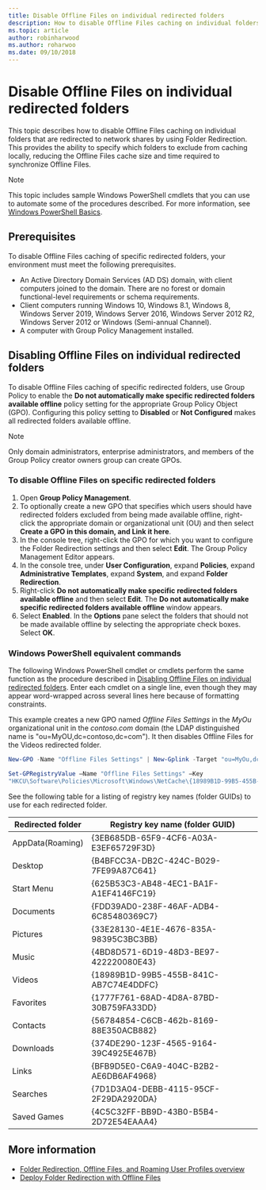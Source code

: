 ```yaml
---
title: Disable Offline Files on individual redirected folders
description: How to disable Offline Files caching on individual folders that are redirected to network shares by using Folder Redirection.
ms.topic: article
author: robinharwood
ms.author: roharwoo
ms.date: 09/10/2018
---
```

# Disable Offline Files on individual redirected folders

This topic describes how to disable Offline Files caching on individual folders that are redirected to network shares by using Folder Redirection. This provides the ability to specify which folders to exclude from caching locally, reducing the Offline Files cache size and time required to synchronize Offline Files.

>[!NOTE]
>This topic includes sample Windows PowerShell cmdlets that you can use to automate some of the procedures described. For more information, see [Windows PowerShell Basics](/powershell/scripting/learn/ps101/01-getting-started).

## Prerequisites

To disable Offline Files caching of specific redirected folders, your environment must meet the following prerequisites.

- An Active Directory Domain Services (AD DS) domain, with client computers joined to the domain. There are no forest or domain functional-level requirements or schema requirements.
- Client computers running Windows 10, Windows 8.1, Windows 8, Windows Server 2019, Windows Server 2016, Windows Server 2012 R2, Windows Server 2012 or Windows (Semi-annual Channel).
- A computer with Group Policy Management installed.

## Disabling Offline Files on individual redirected folders

To disable Offline Files caching of specific redirected folders, use Group Policy to enable the **Do not automatically make specific redirected folders available offline** policy setting for the appropriate Group Policy Object (GPO). Configuring this policy setting to **Disabled** or **Not Configured** makes all redirected folders available offline.

>[!NOTE]
>Only domain administrators, enterprise administrators, and members of the Group Policy creator owners group can create GPOs.

### To disable Offline Files on specific redirected folders

1. Open **Group Policy Management**.
2. To optionally create a new GPO that specifies which users should have redirected folders excluded from being made available offline, right-click the appropriate domain or organizational unit (OU) and then select **Create a GPO in this domain, and Link it here**.
3. In the console tree, right-click the GPO for which you want to configure the Folder Redirection settings and then select **Edit**. The Group Policy Management Editor appears.
4. In the console tree, under **User Configuration**, expand **Policies**, expand **Administrative Templates**, expand **System**, and expand **Folder Redirection**.
5. Right-click **Do not automatically make specific redirected folders available offline** and then select **Edit**. The **Do not automatically make specific redirected folders available offline** window appears.
6. Select **Enabled**. In the **Options** pane select the folders that should not be made available offline by selecting the appropriate check boxes. Select **OK**.

### Windows PowerShell equivalent commands

The following Windows PowerShell cmdlet or cmdlets perform the same function as the procedure described in [Disabling Offline Files on individual redirected folders](#disabling-offline-files-on-individual-redirected-folders). Enter each cmdlet on a single line, even though they may appear word-wrapped across several lines here because of formatting constraints.

This example creates a new GPO named *Offline Files Settings* in the *MyOu* organizational unit in the *contoso.com* domain (the LDAP distinguished name is "ou=MyOU,dc=contoso,dc=com"). It then disables Offline Files for the Videos redirected folder.

```PowerShell
New-GPO -Name "Offline Files Settings" | New-Gplink -Target "ou=MyOu,dc=contoso,dc=com" -LinkEnabled Yes

Set-GPRegistryValue –Name "Offline Files Settings" –Key
"HKCU\Software\Policies\Microsoft\Windows\NetCache\{18989B1D-99B5-455B-841C-AB7C74E4DDFC}" -ValueName DisableFRAdminPinByFolder –Type DWORD –Value 1
```

See the following table for a listing of registry key names (folder GUIDs) to use for each redirected folder.

|Redirected folder|Registry key name (folder GUID)|
|---|---|
|AppData(Roaming)|{3EB685DB-65F9-4CF6-A03A-E3EF65729F3D}|
|Desktop|{B4BFCC3A-DB2C-424C-B029-7FE99A87C641}|
|Start Menu|{625B53C3-AB48-4EC1-BA1F-A1EF4146FC19}|
|Documents|{FDD39AD0-238F-46AF-ADB4-6C85480369C7}|
|Pictures|{33E28130-4E1E-4676-835A-98395C3BC3BB}|
|Music|{4BD8D571-6D19-48D3-BE97-422220080E43}|
|Videos|{18989B1D-99B5-455B-841C-AB7C74E4DDFC}|
|Favorites|{1777F761-68AD-4D8A-87BD-30B759FA33DD}|
|Contacts|{56784854-C6CB-462b-8169-88E350ACB882}|
|Downloads|{374DE290-123F-4565-9164-39C4925E467B}|
|Links|{BFB9D5E0-C6A9-404C-B2B2-AE6DB6AF4968}|
|Searches|{7D1D3A04-DEBB-4115-95CF-2F29DA2920DA}|
|Saved Games|{4C5C32FF-BB9D-43B0-B5B4-2D72E54EAAA4}|

## More information

- [Folder Redirection, Offline Files, and Roaming User Profiles overview](folder-redirection-rup-overview.md)
- [Deploy Folder Redirection with Offline Files](deploy-folder-redirection.md)

